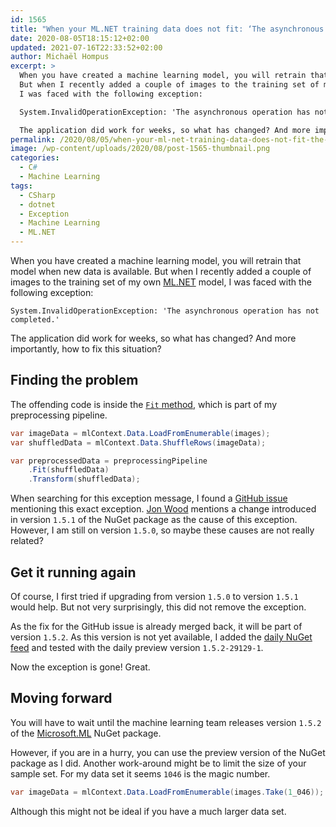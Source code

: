```yaml
---
id: 1565
title: "When your ML.NET training data does not fit: ‘The asynchronous operation has not completed’"
date: 2020-08-05T18:15:12+02:00
updated: 2021-07-16T22:33:52+02:00
author: Michaël Hompus
excerpt: >
  When you have created a machine learning model, you will retrain that model when new data is available.
  But when I recently added a couple of images to the training set of my own ML.net model,
  I was faced with the following exception:

  System.InvalidOperationException: 'The asynchronous operation has not completed.'

  The application did work for weeks, so what has changed? And more importantly, how to fix this situation?
permalink: /2020/08/05/when-your-ml-net-training-data-does-not-fit-the-asynchronous-operation-has-not-completed/
image: /wp-content/uploads/2020/08/post-1565-thumbnail.png
categories:
  - C#
  - Machine Learning
tags:
  - CSharp
  - dotnet
  - Exception
  - Machine Learning
  - ML.NET
---
```


When you have created a machine learning model, you will retrain that model when new data is available.
But when I recently added a couple of images to the training set of my own [ML.NET](https://dotnet.microsoft.com/apps/ai/ml-dotnet) model,
I was faced with the following exception:

```plain
System.InvalidOperationException: 'The asynchronous operation has not completed.'
```

The application did work for weeks, so what has changed? And more importantly, how to fix this situation?

<!--more-->

## Finding the problem

The offending code is inside the [`Fit` method](https://learn.microsoft.com/dotnet/api/microsoft.ml.iestimator-1.fit),
which is part of my preprocessing pipeline.

```csharp {5}
var imageData = mlContext.Data.LoadFromEnumerable(images);
var shuffledData = mlContext.Data.ShuffleRows(imageData);

var preprocessedData = preprocessingPipeline
    .Fit(shuffledData)
    .Transform(shuffledData);
```

When searching for this exception message, I found a [GitHub issue](https://github.com/dotnet/machinelearning/issues/5312) mentioning this exact exception.
[Jon Wood](https://jonwood.co/) mentions a change introduced in version `1.5.1` of the NuGet package as the cause of this exception.
However, I am still on version `1.5.0`, so maybe these causes are not really related?

## Get it running again

Of course, I first tried if upgrading from version `1.5.0` to version `1.5.1` would help.
But not very surprisingly, this did not remove the exception.

As the fix for the GitHub issue is already merged back, it will be part of version `1.5.2`.
As this version is not yet available, I added the [daily NuGet feed](https://pkgs.dev.azure.com/dnceng/public/_packaging/MachineLearning/nuget/v3/index.json)
and tested with the daily preview version `1.5.2-29129-1`.

Now the exception is gone! Great.

## Moving forward

You will have to wait until the machine learning team releases version `1.5.2` of the [Microsoft.ML](https://www.nuget.org/packages/Microsoft.ML) NuGet package.

However, if you are in a hurry, you can use the preview version of the NuGet package as I did.
Another work-around might be to limit the size of your sample set.
For my data set it seems `1046` is the magic number.

```csharp
var imageData = mlContext.Data.LoadFromEnumerable(images.Take(1_046)); // also works
```

Although this might not be ideal if you have a much larger data set.
